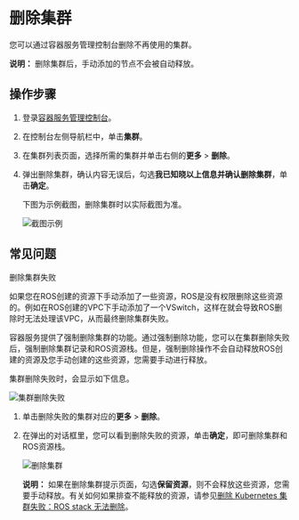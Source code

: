 # 删除集群

您可以通过容器服务管理控制台删除不再使用的集群。

**说明：** 删除集群后，手动添加的节点不会被自动释放。

## 操作步骤

1.  登录[容器服务管理控制台](https://cs.console.aliyun.com)。

2.  在控制台左侧导航栏中，单击**集群**。

3.  在集群列表页面，选择所需的集群并单击右侧的**更多** \> **删除**。

4.  弹出删除集群，确认内容无误后，勾选**我已知晓以上信息并确认删除集群**，单击**确定**。

    下图为示例截图，删除集群时以实际截图为准。

    ![截图示例](https://static-aliyun-doc.oss-accelerate.aliyuncs.com/assets/img/zh-CN/5475659951/p51017.png)


## 常见问题

删除集群失败

如果您在ROS创建的资源下手动添加了一些资源，ROS是没有权限删除这些资源的。例如在ROS创建的VPC下手动添加了一个VSwitch，这样在就会导致ROS删除时无法处理该VPC，从而最终删除集群失败。

容器服务提供了强制删除集群的功能。通过强制删除功能，您可以在集群删除失败后，强制删除集群记录和ROS资源栈。但是，强制删除操作不会自动释放ROS创建的资源及您手动创建的这些资源，您需要手动进行释放。

集群删除失败时，会显示如下信息。

![集群删除失败](https://static-aliyun-doc.oss-accelerate.aliyuncs.com/assets/img/zh-CN/5475659951/p10861.png)

1.  单击删除失败的集群对应的**更多** \> **删除**。
2.  在弹出的对话框里，您可以看到删除失败的资源，单击**确定**，即可删除集群和ROS资源栈。

    ![删除集群](https://static-aliyun-doc.oss-accelerate.aliyuncs.com/assets/img/zh-CN/5475659951/p10862.png)

    **说明：** 如果在删除集群提示页面，勾选**保留资源**，则不会释放这些资源，您需要手动释放。有关如何如果排查不能释放的资源，请参见[删除 Kubernetes 集群失败：ROS stack 无法删除]()。



